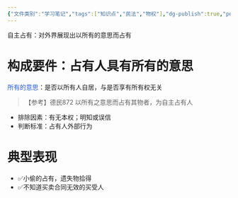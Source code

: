 ```yaml
---
{"文件类别":"学习笔记","tags":["知识点","民法","物权"],"dg-publish":true,"permalink":"/学习笔记studyup/物权法学/自主占有/","dgPassFrontmatter":true,"created":"2024-10-18T08:58:38.789+08:00","updated":"2024-12-01T14:46:58.599+08:00"}
---
```


自主占有：对外界展现出以所有的意思而占有
# 构成要件：占有人具有所有的意思
<font color="#245bdb">所有的意思</font>：是否以所有人自居，与是否享有所有权无关
>【参考】德民872 以所有之意思而占有其物者，为自主占有人
- 排除因素：有无本权；明知或误信
- 判断标准：占有人外部行为
# 典型表现
- ✅小偷的占有，遗失物拾得
- ✅不知道买卖合同无效的买受人